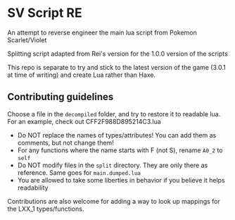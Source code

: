 # SV Script RE

An attempt to reverse engineer the main lua script from Pokemon Scarlet/Violet

Splitting script adapted from Rei's version for the 1.0.0 version of the scripts

This repo is separate to try and stick to the latest version of the game (3.0.1 at time of writing) and create Lua rather than Haxe.

## Contributing guidelines

Choose a file in the `decompiled` folder, and try to restore it to readable lua. For an example, check out CFF2F988D895214C3.lua

- Do NOT replace the names of types/attributes! You can add them as comments, but not change them!
- For any functions where the name starts with F (not S), rename `A0_2` to `self`
- Do NOT modify files in the `split` directory. They are only there as reference. Same goes for `main.dumped.lua`
- You are allowed to take some liberties in behavior if you believe it helps readability

Contributions are also welcome for adding a way to look up mappings for the LXX_1 types/functions.
